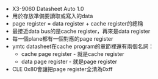 - X3-9060 Datasheet Auto 1.0
- 用於存放準備要讀取或寫入的data
- page register = data register + cache register的總稱
- 最接近data bus的是cache register，再來是data register
- 每一個plane都有一個對應的page register
- ymtc datasheet在cache program的章節裡還有兩個名詞：
	- cache page register - 就是cache register
	- data page register - 就是page register
- CLE 0x80會讓把page register全清為0xff